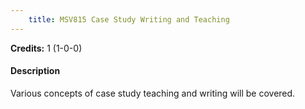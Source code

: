 ```yaml
---
    title: MSV815 Case Study Writing and Teaching
---
```

**Credits:** 1 (1-0-0)



#### Description 
Various concepts of case study teaching and writing will be covered.